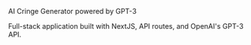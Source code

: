 AI Cringe Generator powered by GPT-3

Full-stack application built with NextJS, API routes, and OpenAI's GPT-3 API.


